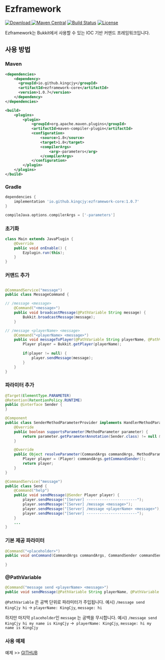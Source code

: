 # Ezframework
[![Download](https://api.bintray.com/packages/kingcjy/ezframework/ezframework-core/images/download.svg) ](https://bintray.com/kingcjy/ezframework/ezframework-core/_latestVersion)
[![Maven Central](https://img.shields.io/maven-central/v/io.github.kingcjy/ezframework-core.svg?label=Maven%20Central)](https://search.maven.org/search?q=g:%22io.github.kingcjy%22%20AND%20a:%22ezframework-core%22)
[![Build Status](https://travis-ci.org/KingCjy/ezframework.svg?branch=master)](https://travis-ci.org/KingCjy/ezframework)
[![License](https://img.shields.io/badge/License-Apache%202.0-blue.svg)](https://opensource.org/licenses/Apache-2.0)


Ezframework는 Bukkit에서 사용할 수 있는 IOC 기반 커맨드 프레임워크입니다.


## 사용 방법

### Maven

```xml
<dependencies>
    <dependency>
      <groupId>io.github.kingcjy</groupId>
      <artifactId>ezframework-core</artifactId>
      <version>1.0.7</version>
    </dependency>
</dependencies>

<build>
    <plugins>
        <plugin>
            <groupId>org.apache.maven.plugins</groupId>
            <artifactId>maven-compiler-plugin</artifactId>
            <configuration>
                <source>1.8</source>
                <target>1.8</target>
                <compilerArgs>
                    <arg>-parameters</arg>
                </compilerArgs>
            </configuration>
        </plugin>
    </plugins>
</build>
```

### Gradle
```groovy
dependencies {
    implementation 'io.github.kingcjy:ezframework-core:1.0.7'
}

compileJava.options.compilerArgs = ['-parameters']
```

### 초기화

```java
class Main extends JavaPlugin {
    @Override
    public void onEnable() {
        Ezplugin.run(this);
    }
}
```

### 커맨드 추가
```java

@CommandService("message")
public class MessageCommand {

// /message <message>
    @Command("<message>")
    public void broadcastMessage(@PathVariable String message) {
        Bukkit.broadcastMessage(message);
    }

// /message <playerName> <message>
    @Command("<playerName> <message>")
    public void messageToPlayer(@PathVariable String playerName, @PathVariable String message) {
        Player player = Bukkit.getPlayer(playerName);
        
        if(player != null) {
            player.sendMessage(message);
        }
    }
}
```

### 파라미터 추가
```java
@Target(ElementType.PARAMETER)
@Retention(RetentionPolicy.RUNTIME)
public @interface Sender {
}

@Component
public class SenderMethodParameterProvider implements HandlerMethodParameterProvider {
    @Override
    public boolean supportsParameter(MethodParameter parameter) {
        return parameter.getParameterAnnotation(Sender.class) != null && parameter.getParameterType().equals(Player.class);
    }

    @Override
    public Object resolveParameter(CommandArgs commandArgs, MethodParameter parameter) {
        Player player = (Player) commandArgs.getCommandSender();
        return player;
    }
}

@CommandService("message")
public class Send {
    @Command("help")
    public void sendMessage(@Sender Player player) {
        player.sendMessage("[Server] -----------------------");
        player.sendMessage("[Server] /message <message>");
        player.sendMessage("[Server] /message <playerName> <message>");
        player.sendMessage("[Server] -----------------------");
    }
    ...
}
```
### 기본 제공 파라미터

```java
@Command("<placeholder>")
public void onCommand(CommandArgs commandArgs, CommandSender commandSender, Command command, @PathVariable String placeholder) {
        
}
```

### @PathVariable

```java
@Command("message send <playerName> <message>")
public void sendMessage(@PathVariable String playerName, @PathVariable String message)
```
`@PathVariable` 은 공백 단위로 파라미터가 주입됩니다.
예시) `/message send KingCjy hi` -> `playerName: KingCjy`, `message: hi`

하지만 마지막 `placeholder`인 `message` 는 공백을 무시합니다.
예시) `/message send KingCjy hi my name is KingCjy` ->` playerName: KingCjy`, `message: hi my name is KingCjy`



### 사용 예제

예제 >> [GITHUB](https://github.com/KingCjy/ezframework-sample "github link")